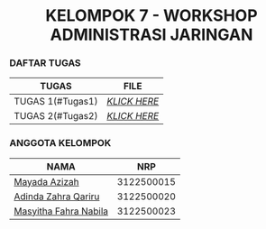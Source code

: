 <h1 align="center"> KELOMPOK 7 - WORKSHOP ADMINISTRASI JARINGAN </h1>

### DAFTAR TUGAS 
| TUGAS | FILE |
| ------| -----|
| TUGAS 1(#Tugas1) |  _[KLICK HERE](https://github.com/adindazaahraa/administrasijaringan/tree/main/Tugas-Pertama)_ |
| TUGAS 2(#Tugas2) |  _[KLICK HERE](https://github.com/adindazaahraa/administrasijaringan/tree/main/Tugas-Kedua)_ |

### ANGGOTA KELOMPOK
| NAMA                          | NRP       |
| ----------------------------- | --------- |
| [Mayada Azizah](https://github.com/mayadaazzh)         | 3122500015 |
| [Adinda Zahra Qariru](https://github.com/adindazaahraa) | 3122500020 |
| [Masyitha Fahra Nabila](http://github.com/Punyasyitha)  | 3122500023 |
